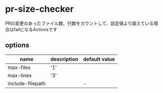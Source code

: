 # pr-size-checker
PRの変更のあったファイル数、行数をカウントして、設定値より超えている場合はfailになるActionsです

## options
| name | description |default value |
| --- | --- | ---|
| max-files | '1' | |
|max-lines |'3'| |
|include-filepath | | - | 
